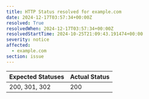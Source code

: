 ```yaml
---
title: HTTP Status resolved for example.com
date: 2024-12-17T03:57:34+00:00Z
resolved: True
resolvedWhen: 2024-12-17T03:57:34+00:00Z
resolvedStartTime: 2024-10-25T21:09:43.191474+00:00
severity: notice
affected:
  - example.com
section: issue
---
```


| Expected Statuses | Actual Status  |
|-------------------|----------------|
| 200, 301, 302 | 200 |
